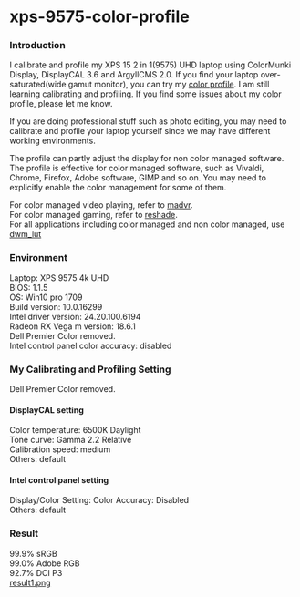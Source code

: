 # xps-9575-color-profile
### Introduction
I calibrate and profile my XPS 15 2 in 1(9575) UHD laptop using ColorMunki Display, DisplayCAL 3.6 and ArgyllCMS 2.0.
If you find your laptop over-saturated(wide gamut monitor), you can try my [color profile](./FNVDR-LQ156D1%20%231%202018-07-23%2019-19%20D6500%202.2%20M-S%20XYZLUT%2BMTX.icm). I am still learning calibrating and profiling. If you find some issues about my color profile, please let me know.  

If you are doing professional stuff such as photo editing, you may need to calibrate and profile your laptop yourself since we may have different working environments.  

The profile can partly adjust the display for non color managed software. The profile is effective for color managed software, such as Vivaldi, Chrome, Firefox, Adobe software, GIMP and so on. You may need to explicitly enable the color management for some of them.  

For color managed video playing, refer to [madvr](http://madvr.com/).  
For color managed gaming, refer to [reshade](https://reshade.me/).  
For all applications including color managed and non color managed, use [dwm_lut](https://github.com/lauralex/dwm_lut)
### Environment
Laptop: XPS 9575 4k UHD  
BIOS: 1.1.5  
OS: Win10 pro 1709  
Build version: 10.0.16299  
Intel driver version: 24.20.100.6194  
Radeon RX Vega m version: 18.6.1  
Dell Premier Color removed.  
Intel control panel color accuracy: disabled  
### My Calibrating and Profiling Setting
Dell Premier Color removed.  
#### DisplayCAL setting
Color temperature: 6500K Daylight  
Tone curve: Gamma 2.2 Relative  
Calibration speed: medium  
Others: default  
#### Intel control panel setting
Display/Color Setting: Color Accuracy: Disabled  
Others: default

### Result
99.9% sRGB  
99.0% Adobe RGB  
92.7% DCI P3  
[result1.png](result1.png)

